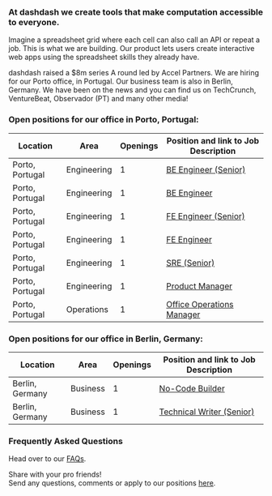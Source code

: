 ### At dashdash we create tools that make computation accessible to everyone.

Imagine a spreadsheet grid where each cell can also call an API or repeat a job. This is what we are building. Our product lets users create interactive web apps using the spreadsheet skills they already have.

dashdash raised a $8m series A round led by Accel Partners. We are hiring for our Porto office, in Portugal. Our business team is also in Berlin, Germany. We have been on the news and you can find us on TechCrunch, VentureBeat, Observador (PT) and many other media!

### Open positions for our office in Porto, Portugal:

| Location        | Area         | Openings | Position and link to Job Description |
| --------------- | ------------ | -------- | --------------- |
| Porto, Portugal | Engineering  | 1        | [BE Engineer (Senior)](/job%20descriptions/BE%20engineer%20(senior)_Porto.md) |
| Porto, Portugal | Engineering  | 1        | [BE Engineer](/job%20descriptions/BE%20engineer_Porto.md)                     |
| Porto, Portugal | Engineering  | 1        | [FE Engineer (Senior)](/job%20descriptions/FE%20engineer%20(senior)_Porto.md) |
| Porto, Portugal | Engineering  | 1        | [FE Engineer](/job%20descriptions/FE%20engineer_Porto.md)                     |
| Porto, Portugal | Engineering  | 1        | [SRE (Senior)](/job%20descriptions/SRE%20(Senior)_Porto.md)                   |
| Porto, Portugal | Engineering  | 1        | [Product Manager](/job%20descriptions/Product%20Manager_Porto.md)             |
| Porto, Portugal | Operations   | 1        | [Office Operations Manager](https://github.com/dashdash/hiring/blob/master/job%20descriptions/Office%20Operations%20Manager_Porto.md)                  |

### Open positions for our office in Berlin, Germany:

| Location        | Area         | Openings | Position and link to Job Description |
| --------------- | ------------ | -------- | --------------- |
| Berlin, Germany | Business     | 1        | [No-Code Builder](/job%20descriptions/No-Code%20Builder_Berlin.md) |
| Berlin, Germany | Business     | 1        | [Technical Writer (Senior)](/job%20descriptions/Technical%20Writer%20(Senior)_Berlin.md) |


### Frequently Asked Questions
Head over to our [FAQs](/FAQs.md).

Share with your pro friends!  
Send any questions, comments or apply to our positions [here](mailto:join@dashdash.com).
